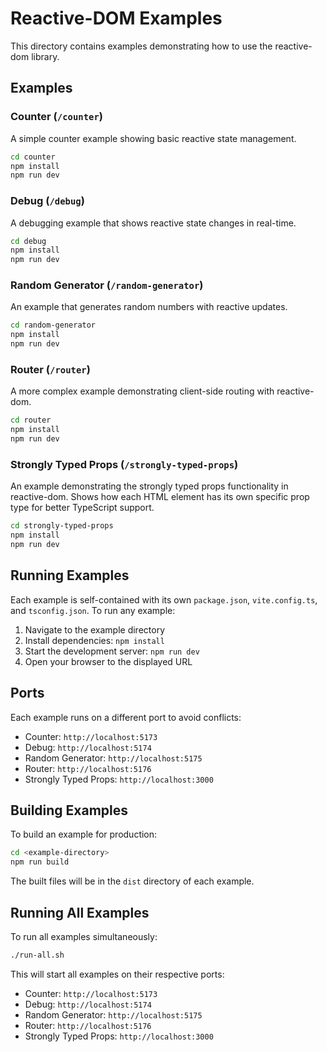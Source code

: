 # Reactive-DOM Examples

This directory contains examples demonstrating how to use the reactive-dom library.

## Examples

### Counter (`/counter`)

A simple counter example showing basic reactive state management.

```bash
cd counter
npm install
npm run dev
```

### Debug (`/debug`)

A debugging example that shows reactive state changes in real-time.

```bash
cd debug
npm install
npm run dev
```

### Random Generator (`/random-generator`)

An example that generates random numbers with reactive updates.

```bash
cd random-generator
npm install
npm run dev
```

### Router (`/router`)

A more complex example demonstrating client-side routing with reactive-dom.

```bash
cd router
npm install
npm run dev
```

### Strongly Typed Props (`/strongly-typed-props`)

An example demonstrating the strongly typed props functionality in reactive-dom. Shows how each HTML element has its own specific prop type for better TypeScript support.

```bash
cd strongly-typed-props
npm install
npm run dev
```

## Running Examples

Each example is self-contained with its own `package.json`, `vite.config.ts`, and `tsconfig.json`. To run any example:

1. Navigate to the example directory
2. Install dependencies: `npm install`
3. Start the development server: `npm run dev`
4. Open your browser to the displayed URL

## Ports

Each example runs on a different port to avoid conflicts:

- Counter: `http://localhost:5173`
- Debug: `http://localhost:5174`
- Random Generator: `http://localhost:5175`
- Router: `http://localhost:5176`
- Strongly Typed Props: `http://localhost:3000`

## Building Examples

To build an example for production:

```bash
cd <example-directory>
npm run build
```

The built files will be in the `dist` directory of each example.

## Running All Examples

To run all examples simultaneously:

```bash
./run-all.sh
```

This will start all examples on their respective ports:

- Counter: `http://localhost:5173`
- Debug: `http://localhost:5174`
- Random Generator: `http://localhost:5175`
- Router: `http://localhost:5176`
- Strongly Typed Props: `http://localhost:3000`
